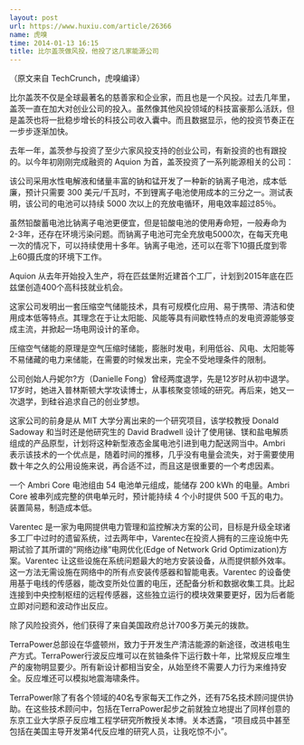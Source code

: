 ```yaml
---
layout: post
url: https://www.huxiu.com/article/26366
name: 虎嗅
time: 2014-01-13 16:15
title: 比尔盖茨做风投，他投了这几家能源公司
---
```

（原文来自 TechCrunch，虎嗅编译）

比尔盖茨不仅是全球最著名的慈善家和企业家，而且也是一个风投。过去几年里，盖茨一直在加大对创业公司的投入。虽然像其他风投领域的科技富豪那么活跃，但是盖茨也将一批稳步增长的科技公司收入囊中。而且数据显示，他的投资节奏正在一步步逐渐加快。

去年一年，盖茨参与投资了至少六家风投支持的创业公司，有新投资的也有跟投的。以今年初刚刚完成融资的 Aquion 为首，盖茨投资了一系列能源相关的公司：

该公司采用水性电解液和储量丰富的钠和锰开发了一种新的钠离子电池，成本低廉，预计只需要 300 美元/千瓦时，不到锂离子电池使用成本的三分之一。测试表明，该公司的电池可以持续 5000 次以上的充放电循环，用电效率超过85％。

虽然铅酸蓄电池比钠离子电池更便宜，但是铅酸电池的使用寿命短，一般寿命为2-3年，还存在环境污染问题。而钠离子电池可完全充放电5000次，在每天充电一次的情况下，可以持续使用十多年。钠离子电池，还可以在零下10摄氏度到零上60摄氏度的环境下工作。

Aquion 从去年开始投入生产，将在匹兹堡附近建首个工厂，计划到2015年底在匹兹堡创造400个高科技就业机会。

这家公司发明出一套压缩空气储能技术，具有可规模化应用、易于携带、清洁和使用成本低等特点。其理念在于让太阳能、风能等具有间歇性特点的发电资源能够变成主流，并掀起一场电网设计的革命。

压缩空气储能的原理是空气压缩时储能，膨胀时发电，利用低谷、风电、太阳能等不易储藏的电力来储能，在需要的时候发出来，完全不受地理条件的限制。

公司创始人丹妮尔?方（Danielle Fong）曾经两度退学，先是12岁时从初中退学。17岁时，她进入普林斯顿大学攻读博士，从事核聚变领域的研究。再后来，她又一次退学，到硅谷追求自己的创业梦想。

这家公司的前身是从 MIT 大学分离出来的一个研究项目，该学校教授 Donald Sadoway 和当时还是他研究生的 David Bradwell 设计了使用锑、镁和盐电解质组成的产品原型，计划将这种新型液态金属电池引进到电力配送网当中。Ambri 表示该技术的一个优点是，随着时间的推移，几乎没有电量会流失，对于需要使用数十年之久的公用设施来说，再合适不过，而且这是很重要的一个考虑因素。

一个 Ambri Core 电池组由 54 电池单元组成，能储存 200 kWh 的电量。Ambri Core 被串列成完整的供电单元时，预计能持续 4 个小时提供 500 千瓦的电力。装置简易，制造成本低。

Varentec 是一家为电网提供电力管理和监控解决方案的公司，目标是升级全球诸多工厂中过时的遗留系统，过去两年中，Varentec在投资人拥有的三座设施中先期试验了其所谓的“网络边缘”电网优化(Edge of Network Grid Optimization)方案。Varentec 让这些设施在系统问题最大的地方安装设备，从而提供额外效率。这一方法无需设施在网络中的所有点安装传感器和智能电表。Varentec 的设备使用基于电线的传感器，能改变所处位置的电压，还配备分析和数据收集工具。比起连接到中央控制枢纽的远程传感器，这些独立运行的模块效果要更好，因为后者能立即对问题和波动作出反应。

除了风险投资外，他们获得了来自美国政府总计700多万美元的拨款。

TerraPower总部设在华盛顿州，致力于开发生产清洁能源的新途径，改进核电生产方式。TerraPower行波反应堆可以在贫铀条件下运行数十年，比常规反应堆生产的废物明显要少。所有新设计都相当安全，从始至终不需要人力行为来维持安全。反应堆还可以模拟地震海啸条件。

TerraPower除了有各个领域的40名专家每天工作之外，还有75名技术顾问提供协助。在这些技术顾问中，包括在TerraPower起步之前就独立地提出了同样创意的东京工业大学原子反应堆工程学研究所教授关本博。关本透露，“项目成员中甚至包括在美国主导开发第4代反应堆的研究人员，让我吃惊不小”。


